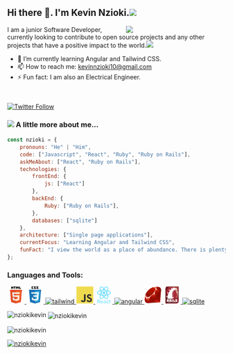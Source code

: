 <h2>Hi there 👋. I'm Kevin Nzioki.<img src="https://media.giphy.com/media/12oufCB0MyZ1Go/giphy.gif" width="50"></h2>
<img align='right' src="https://media.giphy.com/media/M9gbBd9nbDrOTu1Mqx/giphy.gif" width="230">

I am a junior Software Developer, currently looking to contribute to open source projects and any other projects that have a positive impact to the world.<img src="https://media.giphy.com/media/WUlplcMpOCEmTGBtBW/giphy.gif" width="30">

- 🌱 I’m currently learning Angular and Tailwind CSS.
- 📫 How to reach me: kevinnzioki10@gmail.com
- ⚡ Fun fact: I am also an Electrical Engineer.

</br>

[![Twitter Follow](https://img.shields.io/twitter/follow/misteranmol?label=Follow)](https://twitter.com/NziokiKevin1)

### <img src="https://media.giphy.com/media/VgCDAzcKvsR6OM0uWg/giphy.gif" width="50"> A little more about me...  

```javascript
const nzioki = {
    pronouns: "He" | "Him",
    code: ["Javascript", "React", "Ruby", "Ruby on Rails"],
    askMeAbout: ["React", "Ruby on Rails"],
    technologies: {
        frontEnd: {
            js: ["React"]
        },
        backEnd: {
            Ruby: ["Ruby on Rails"],
        },
        databases: ["sqlite"]
    },
    architecture: ["Single page applications"],
    currentFocus: "Learning Angular and Tailwind CSS",
    funFact: "I view the world as a place of abundance. There is plenty for everyone."
};
```

<h3 align="left">Languages and Tools:</h3>
<p align="left"> <a href="https://www.w3.org/html/" target="_blank" rel="noreferrer"> <img src="https://raw.githubusercontent.com/devicons/devicon/master/icons/html5/html5-original-wordmark.svg" alt="html5" width="40" height="40"/> </a> <a href="https://www.w3schools.com/css/" target="_blank" rel="noreferrer"> <img src="https://raw.githubusercontent.com/devicons/devicon/master/icons/css3/css3-original-wordmark.svg" alt="css3" width="40" height="40"/> </a> <a href="https://tailwindcss.com/" target="_blank" rel="noreferrer"> <img src="https://www.vectorlogo.zone/logos/tailwindcss/tailwindcss-icon.svg" alt="tailwind" width="40" height="40"/> </a> <a href="https://developer.mozilla.org/en-US/docs/Web/JavaScript" target="_blank" rel="noreferrer"> <img src="https://raw.githubusercontent.com/devicons/devicon/master/icons/javascript/javascript-original.svg" alt="javascript" width="40" height="40"/> <a href="https://reactjs.org/" target="_blank" rel="noreferrer"> <img src="https://raw.githubusercontent.com/devicons/devicon/master/icons/react/react-original-wordmark.svg" alt="react" width="40" height="40"/> </a> </a> <a href="https://angular.io" target="_blank" rel="noreferrer"> <img src="https://angular.io/assets/images/logos/angular/angular.svg" alt="angular" width="40" height="40"/> </a> <a href="https://www.ruby-lang.org/en/" target="_blank" rel="noreferrer"> <img src="https://raw.githubusercontent.com/devicons/devicon/master/icons/ruby/ruby-original.svg" alt="ruby" width="40" height="40"/> <a href="https://rubyonrails.org" target="_blank" rel="noreferrer"> <img src="https://raw.githubusercontent.com/devicons/devicon/master/icons/rails/rails-original-wordmark.svg" alt="rails" width="40" height="40"/> </a>  </a> <a href="https://www.sqlite.org/" target="_blank" rel="noreferrer"> <img src="https://www.vectorlogo.zone/logos/sqlite/sqlite-icon.svg" alt="sqlite" width="40" height="40"/> </a> </p>

<p><img align="left" src="https://github-readme-stats.vercel.app/api/top-langs?username=nziokikevin&show_icons=true&locale=en&layout=compact" alt="nziokikevin" /></p>

<p>&nbsp;<img align="center" src="https://github-readme-stats.vercel.app/api?username=nziokikevin&show_icons=true&locale=en" alt="nziokikevin" /></p>

<p><img align="center" src="https://github-readme-streak-stats.herokuapp.com/?user=nziokikevin&" alt="nziokikevin" /></p>

<p align="left"> <a href="https://github.com/ryo-ma/github-profile-trophy"><img src="https://github-profile-trophy.vercel.app/?username=nziokikevin" alt="nziokikevin" /></a> </p>
